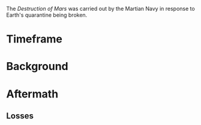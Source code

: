 The *Destruction of Mars* was carried out by the Martian Navy in response to Earth's quarantine being broken.

# Timeframe


# Background


# Aftermath


## Losses

